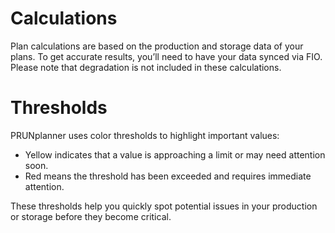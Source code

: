 # Calculations

Plan calculations are based on the production and storage data of your plans. To get accurate results, you’ll need to have your data synced via FIO. Please note that degradation is not included in these calculations.

# Thresholds

PRUNplanner uses color thresholds to highlight important values:

- Yellow indicates that a value is approaching a limit or may need attention soon.
- Red means the threshold has been exceeded and requires immediate attention.

These thresholds help you quickly spot potential issues in your production or storage before they become critical.
